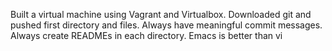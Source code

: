 Built a virtual machine using Vagrant and Virtualbox.
Downloaded git and pushed first directory and files.
Always have meaningful commit messages.
Always create READMEs in each directory.
Emacs is better than vi
